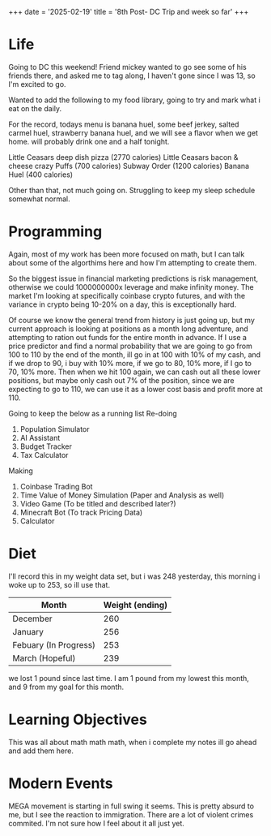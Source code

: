 +++
date = '2025-02-19'
title = '8th Post- DC Trip and week so far'
+++


# Life
Going to DC this weekend! Friend mickey wanted to go see some of his friends there, and asked me to tag along, I haven't gone since I was 13, so I'm excited to go.

Wanted to add the following to my food library, going to try and mark what i eat on the daily.

For the record, todays menu is banana huel, some beef jerkey, salted carmel huel, strawberry banana huel, and we will see a flavor when we get home. will probably drink one and a half tonight. 

Little Ceasars deep dish pizza (2770 calories)
Little Ceasars bacon & cheese crazy Puffs (700 calories)
Subway Order (1200 calories)
Banana Huel (400 calories)

Other than that, not much going on. Struggling to keep my sleep schedule somewhat normal.


# Programming
Again, most of my work has been more focused on math, but I can talk about some of the algorthims here and how I'm attempting to create them.

So the biggest issue in financial marketing predictions is risk management, otherwise we could 1000000000x leverage and make infinity money. The market I'm looking at specifically coinbase crypto futures, and with the variance in crypto being 10-20% on a day, this is exceptionally hard. 

Of course we know the general trend from history is just going up, but my current approach is looking at positions as a month long adventure, and attempting to ration out funds for the entire month in advance. If I use a price predictor and find a normal probability that we are going to go from 100 to 110 by the end of the month, ill go in at 100 with 10% of my cash, and if we drop to 90, i buy with 10% more, if we go to 80, 10% more, if I go to 70, 10% more. Then when we hit 100 again, we can cash out all these lower positions, but maybe only cash out 7% of the position, since we are expecting to go to 110, we can use it as a lower cost basis and profit more at 110. 


Going to keep the below as a running list
Re-doing
1. Population Simulator
2. AI Assistant
3. Budget Tracker
4. Tax Calculator

Making
1. Coinbase Trading Bot 
2. Time Value of Money Simulation (Paper and Analysis as well)
3. Video Game (To be titled and described later?)
4. Minecraft Bot (To track Pricing Data)
5. Calculator 

# Diet

I'll record this in my weight data set, but i was 248 yesterday, this morning i woke up to 253, so ill use that. 

| Month    | Weight (ending) |
| -------- | ------- |
| December  | 260    |
| January | 256     |
| Febuary (In Progress)    | 253    |
| March (Hopeful)    | 239    |

we lost 1 pound since last time. I am 1 pound from my lowest this month, and 9 from my goal for this month.

# Learning Objectives
This was all about math math math, when i complete my notes ill go ahead and add them here. 

# Modern Events

MEGA movement is starting in full swing it seems. This is pretty absurd to me, but I see the reaction to immigration. There are a lot of violent crimes commited. I'm not sure how I feel about it all just yet. 